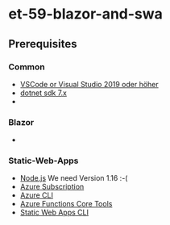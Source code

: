 # et-59-blazor-and-swa
## Prerequisites

### Common
- [VSCode or Visual Studio 2019 oder höher](https://visualstudio.microsoft.com/)
- [dotnet sdk 7.x](https://dotnet.microsoft.com/en-us/download)
- 

### Blazor
-


### Static-Web-Apps
- [Node.js](https://nodejs.org) We need Version 1.16  :-(
- [Azure Subscription](https://azure.microsoft.com/en-us/free)
- [Azure CLI](https://learn.microsoft.com/en-us/cli/azure/install-azure-cli)
- [Azure Functions Core Tools](https://learn.microsoft.com/en-us/azure/azure-functions/functions-run-local?tabs=windows%2Cportal%2Cv2%2Cbash&pivots=programming-language-csharp)
- [Static Web Apps CLI](https://azure.github.io/static-web-apps-cli/docs/use/install)

